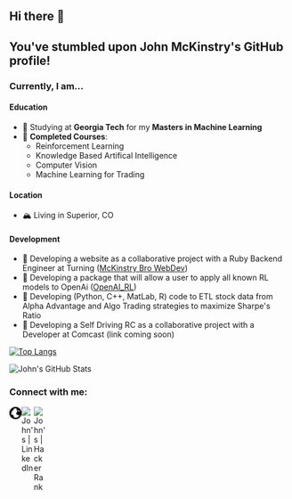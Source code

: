## Hi there 👋

## You've stumbled upon John McKinstry's GitHub profile!

### Currently, I am...
#### Education
- 📖 Studying at **Georgia Tech** for my **Masters in Machine Learning**
- 🌱 **Completed Courses**: 
  - Reinforcement Learning
  - Knowledge Based Artifical Intelligence
  - Computer Vision
  - Machine Learning for Trading
#### Location
- 🏔 Living in Superior, CO 
#### Development
- 🧠 Developing a website as a collaborative project with a Ruby Backend Engineer at Turning ([McKinstry Bro WebDev](https://travisgm92.github.io/MckinstryBrosWebDev/))
- 🧠 Developing a package that will allow a user to apply all known RL models to OpenAi ([OpenAI_RL](https://github.com/MckinstryJ/OpenAI_RL))
- 🧠 Developing (Python, C++, MatLab, R) code to ETL stock data from Alpha Advantage and Algo Trading strategies to maximize Sharpe's Ratio 
- 🧠 Developing a Self Driving RC as a collaborative project with a Developer at Comcast (link coming soon)

[![Top Langs](https://github-readme-stats.vercel.app/api/top-langs/?username=MckinstryJ)](https://github.com/MckinstryJ/github-readme-stats)

![John's GitHub Stats](https://github-readme-stats.vercel.app/api?username=MckinstryJ&show_icons=true&theme=dark)

<!--
**MckinstryJ/MckinstryJ** is a ✨ _special_ ✨ repository because its `README.md` (this file) appears on your GitHub profile.

- 👯 I’m looking to collaborate on ...
- 🤔 I’m looking for help with ...
- 💬 Ask me about ...
- 😄 Pronouns: ...
- ⚡ Fun fact: ...
-->
### Connect with me:

[<img align="left" alt="mckinstrybros website" width="22px" src="https://raw.githubusercontent.com/iconic/open-iconic/master/svg/globe.svg" />][website]
[<img align="left" alt="John's | LinkedIn" width="22px" src="https://cdn.jsdelivr.net/npm/simple-icons@v3/icons/linkedin.svg" />][linkedin]
[<img align="left" alt="John's | HackerRank" width="22px" src="https://cdn.jsdelivr.net/npm/simple-icons@v3/icons/hackerrank.svg" />][hackerrank]

<br />

<br />

[website]: https://travisgm92.github.io/MckinstryBrosWebDev/
[linkedin]: https://www.linkedin.com/in/john-m-39645213b/
[hackerrank]: https://www.hackerrank.com/xzten3
